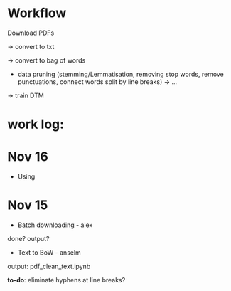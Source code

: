 # Workflow
Download PDFs

→ convert to txt 

→ convert to bag of words 
- data pruning (stemming/Lemmatisation, removing stop words, remove punctuations, connect words split by line breaks)
→ ... 

→ train DTM

# work log:
# Nov 16

- Using 

# Nov 15 

- Batch downloading - alex

done? output?

- Text to BoW - anselm

output: pdf_clean_text.ipynb

**to-do**: eliminate hyphens at line breaks?

